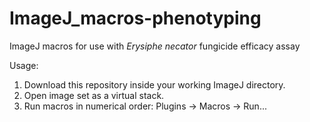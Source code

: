 # ImageJ_macros-phenotyping
ImageJ macros for use with *Erysiphe necator* fungicide efficacy assay

Usage:
1) Download this repository inside your working ImageJ directory.
2) Open image set as a virtual stack.
3) Run macros in numerical order: Plugins -> Macros -> Run...
